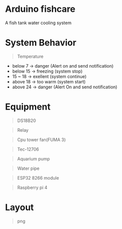 # Arduino fishcare
A fish tank water cooling system

# System Behavior
>Temperature
+ below  7  -> danger   (Alert on and send notification) 
+ below 15  -> freezing (system stop)
+ 15 ~  18  -> exellent (system continue)
+ above 18  -> too warm (system start)
+ above 24  -> danger   (Alert On and send notification)

# Equipment
>DS18B20

>Relay

>Cpu tower fan(FUMA 3)

>Tec-12706

>Aquarium pump

>Water pipe

>ESP32 8266 module

>Raspberry pi 4

# Layout

> png
